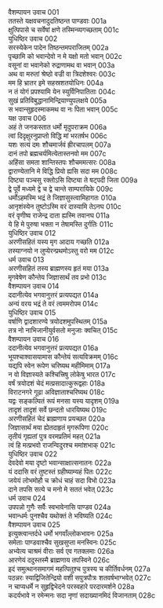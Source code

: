 वैशम्पायन उवाच	001  
ततस्ते यक्षवचनादुदतिष्ठन्त पाण्डवाः	001a  
क्षुत्पिपासे च सर्वेषां क्षणे तस्मिन्व्यगच्छताम्	001c  
युधिष्ठिर उवाच	002  
सरस्येकेन पादेन तिष्ठन्तमपराजितम्	002a  
पृच्छामि को भवान्देवो न मे यक्षो मतो भवान्	002c  
वसूनां वा भवानेको रुद्राणामथ वा भवान्	003a  
अथ वा मरुतां श्रेष्ठो वज्री वा त्रिदशेश्वरः	003c  
मम हि भ्रातर इमे सहस्रशतयोधिनः	004a  
न तं योगं प्रपश्यामि येन स्युर्विनिपातिताः	004c  
सुखं प्रतिविबुद्धानामिन्द्रियाण्युपलक्षये	005a  
स भवान्सुहृदस्माकमथ वा नः पिता भवान्	005c  
यक्ष उवाच	006  
अहं ते जनकस्तात धर्मो मृदुपराक्रम	006a  
त्वां दिदृक्षुरनुप्राप्तो विद्धि मां भरतर्षभ	006c  
यशः सत्यं दमः शौचमार्जवं ह्रीरचापलम्	007a  
दानं तपो ब्रह्मचर्यमित्येतास्तनवो मम	007c  
अहिंसा समता शान्तिस्तपः शौचममत्सरः	008a  
द्वाराण्येतानि मे विद्धि प्रियो ह्यसि सदा मम	008c  
दिष्ट्या पञ्चसु रक्तोऽसि दिष्ट्या ते षट्पदी जिता	009a  
द्वे पूर्वे मध्यमे द्वे च द्वे चान्ते साम्परायिके	009c  
धर्मोऽहमस्मि भद्रं ते जिज्ञासुस्त्वामिहागतः	010a  
आनृशंस्येन तुष्टोऽस्मि वरं दास्यामि तेऽनघ	010c  
वरं वृणीष्व राजेन्द्र दाता ह्यस्मि तवानघ	011a  
ये हि मे पुरुषा भक्ता न तेषामस्ति दुर्गतिः	011c  
युधिष्ठिर उवाच	012  
अरणीसहितं यस्य मृग आदाय गच्छति	012a  
तस्याग्नयो न लुप्येरन्प्रथमोऽस्तु वरो मम	012c  
धर्म उवाच	013  
अरणीसहितं तस्य ब्राह्मणस्य हृतं मया	013a  
मृगवेषेण कौन्तेय जिज्ञासार्थं तव प्रभो	013c  
वैशम्पायन उवाच	014  
ददानीत्येव भगवानुत्तरं प्रत्यपद्यत	014a  
अन्यं वरय भद्रं ते वरं त्वममरोपम	014c  
युधिष्ठिर उवाच	015  
वर्षाणि द्वादशारण्ये त्रयोदशमुपस्थितम्	015a  
तत्र नो नाभिजानीयुर्वसतो मनुजाः क्वचित्	015c  
वैशम्पायन उवाच	016  
ददानीत्येव भगवानुत्तरं प्रत्यपद्यत	016a  
भूयश्चाश्वासयामास कौन्तेयं सत्यविक्रमम्	016c  
यद्यपि स्वेन रूपेण चरिष्यथ महीमिमाम्	017a  
न वो विज्ञास्यते कश्चित्त्रिषु लोकेषु भारत	017c  
वर्षं त्रयोदशं चेदं मत्प्रसादात्कुरूद्वहाः	018a  
विराटनगरे गूढा अविज्ञाताश्चरिष्यथ	018c  
यद्वः सङ्कल्पितं रूपं मनसा यस्य यादृशम्	019a  
तादृशं तादृशं सर्वे छन्दतो धारयिष्यथ	019c  
अरणीसहितं चेदं ब्राह्मणाय प्रयच्छत	020a  
जिज्ञासार्थं मया ह्येतदाहृतं मृगरूपिणा	020c  
तृतीयं गृह्यतां पुत्र वरमप्रतिमं महत्	021a  
त्वं हि मत्प्रभवो राजन्विदुरश्च ममांशभाक्	021c  
युधिष्ठिर उवाच	022  
देवदेवो मया दृष्टो भवान्साक्षात्सनातनः	022a  
यं ददासि वरं तुष्टस्तं ग्रहीष्याम्यहं पितः	022c  
जयेयं लोभमोहौ च क्रोधं चाहं सदा विभो	023a  
दाने तपसि सत्ये च मनो मे सततं भवेत्	023c  
धर्म उवाच	024  
उपपन्नो गुणैः सर्वैः स्वभावेनासि पाण्डव	024a  
भवान्धर्मः पुनश्चैव यथोक्तं ते भविष्यति	024c  
वैशम्पायन उवाच	025  
इत्युक्त्वान्तर्दधे धर्मो भगवाँल्लोकभावनः	025a  
समेताः पाण्डवाश्चैव सुखसुप्ता मनस्विनः	025c  
अभ्येत्य चाश्रमं वीराः सर्व एव गतक्लमाः	026a  
आरणेयं ददुस्तस्मै ब्राह्मणाय तपस्विने	026c  
इदं समुत्थानसमागमं महत्पितुश्च पुत्रस्य च कीर्तिवर्धनम्	027a  
पठन्नरः स्याद्विजितेन्द्रियो वशी सपुत्रपौत्रः शतवर्षभाग्भवेत्	027c  
न चाप्यधर्मे न सुहृद्विभेदने परस्वहारे परदारमर्शने	028a  
कदर्यभावे न रमेन्मनः सदा नृणां सदाख्यानमिदं विजानताम्	028c  
